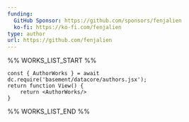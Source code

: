 ```yaml
---
funding:
  GitHub Sponsor: https://github.com/sponsors/fenjalien
  ko-fi: https://ko-fi.com/fenjalien
type: author
url: https://github.com/fenjalien
---
```



%% WORKS_LIST_START %%

```datacorejsx
const { AuthorWorks } = await dc.require('basement/datacore/authors.jsx');
return function View() {
    return <AuthorWorks/>
}
```
%% WORKS_LIST_END %%